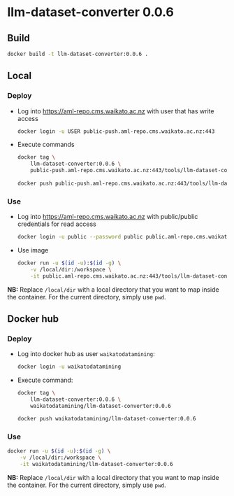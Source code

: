 # llm-dataset-converter 0.0.6

## Build

```bash
docker build -t llm-dataset-converter:0.0.6 .
```

## Local

### Deploy

* Log into https://aml-repo.cms.waikato.ac.nz with user that has write access

  ```bash
  docker login -u USER public-push.aml-repo.cms.waikato.ac.nz:443
  ```

* Execute commands

  ```bash
  docker tag \
      llm-dataset-converter:0.0.6 \
      public-push.aml-repo.cms.waikato.ac.nz:443/tools/llm-dataset-converter:0.0.6
      
  docker push public-push.aml-repo.cms.waikato.ac.nz:443/tools/llm-dataset-converter:0.0.6
  ```

### Use

* Log into https://aml-repo.cms.waikato.ac.nz with public/public credentials for read access

  ```bash
  docker login -u public --password public public.aml-repo.cms.waikato.ac.nz:443
  ```

* Use image

  ```bash
  docker run -u $(id -u):$(id -g) \
      -v /local/dir:/workspace \
      -it public.aml-repo.cms.waikato.ac.nz:443/tools/llm-dataset-converter:0.0.6
  ```

**NB:** Replace `/local/dir` with a local directory that you want to map inside the container. 
For the current directory, simply use `pwd`.


## Docker hub

### Deploy

* Log into docker hub as user `waikatodatamining`:

  ```bash
  docker login -u waikatodatamining
  ```

* Execute command:

  ```bash
  docker tag \
      llm-dataset-converter:0.0.6 \
      waikatodatamining/llm-dataset-converter:0.0.6
  
  docker push waikatodatamining/llm-dataset-converter:0.0.6
  ```

### Use

```bash
docker run -u $(id -u):$(id -g) \
    -v /local/dir:/workspace \
    -it waikatodatamining/llm-dataset-converter:0.0.6
```

**NB:** Replace `/local/dir` with a local directory that you want to map inside the container. 
For the current directory, simply use `pwd`.
